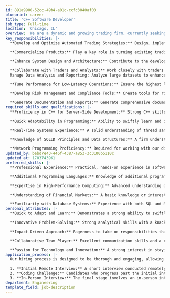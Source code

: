 ```yaml
---
id: 891a9900-52cc-49b4-a01c-ccfc3040af03
blueprint: career
title: 'C++ Software Developer'
job_type: Full-time
location: 'Chicago, IL'
overview: 'We are a dynamic and growing trading firm, currently seeking an innovative Software Developer to join our team. This role is pivotal to our dual mission: developing cutting-edge automated trading strategies and commercializing our existing trading platforms and tools. Our primary trading assets are equity options and equities, with an exciting expansion into futures on the horizon. As a key member of our relatively small but rapidly expanding team, you will have the opportunity to make substantial contributions and experience significant upward mobility within the company. Your work will not only shape the future of our trading operations but also influence the evolution of our commercial products. This is a unique chance to be part of a firm where individual efforts have a direct and meaningful impact.'
key_responsibilities: |-
  **Develop and Optimize Automated Trading Strategies:** Design, implement, and refine algorithms specifically for equity options, equities, and futures trading.

  **Commercialize Products:** Play a key role in turning existing trading platforms and tools into market-ready products.

  **Enhance System Design and Architecture:** Contribute to the development and enhancement of our core trading platform, ensuring high performance, scalability, and adaptability to new asset classes.

  **Collaborate with Traders and Analysts:** Work closely with traders to understand their needs, translating complex trading concepts into efficient technical solutions.
  Manage Data Analysis and Reporting: Analyze large datasets to enhance and validate trading strategies.

  **Tune Performance for Low-Latency Operations:** Ensure the highest levels of system performance, particularly in the context of high-frequency trading.

  **Develop Risk Management and Compliance Tools:** Create tools for risk assessment, management, and compliance monitoring to ensure adherence to relevant regulations and internal risk guidelines.

  **Generate Documentation and Reports:** Generate comprehensive documentation and reports, supporting both internal strategy development and external product transparency.
required_skills_and_qualifications: |-
  **Proficiency in C++ for Server-Side Development:** Strong C++ skills are essential for our server-side application development, particularly within Linux environments. We value a solid foundation in C++ programming principles and the ability to effectively apply them in complex software development.

  **Quick Adaptability in Programming:** Ability to swiftly learn and integrate new programming tools and methods.

  **Real-Time Systems Experience:** A solid understanding of thread safety and management in multithreaded applications.

  **Knowledge of SOLID Principles and Data Structures:** A firm understanding of these concepts is essential for effective development and problem-solving in our environment.

  **Network Programming Proficiency:** Required for working with our distributed system infrastructure.
updated_by: bebd7e43-446f-4387-a853-3c3100b5110c
updated_at: 1703743961
preferred_skills: |-
  **Professional Experience:** Practical, hands-on experience in software development is valued. A formal degree is not a strict requirement, but some level of professional experience is necessary.

  **Additional Programming Languages:** Knowledge of additional programming languages and frameworks, reflecting a versatile skill set.

  **Expertise in High-Performance Computing:** Advanced understanding of optimizing systems for high performance and low latency.

  **Understanding of Financial Markets:** A basic knowledge or interest in financial markets and trading systems.

  **Familiarity with Database Systems:** Experience with both SQL and NoSQL databases, beneficial for managing and optimizing data in distributed environments.
personal_attributes: |-
  **Quick to Adapt and Learn:** Demonstrates a strong ability to swiftly grasp and apply new concepts and technologies, essential in a fast-paced and evolving environment.

  **Innovative Problem-Solving:** Strong analytical skills with a knack for developing innovative solutions to complex problems.

  **Impact-Driven Approach:** Eagerness to take on responsibilities that directly contribute to the firm’s growth and success.

  **Collaborative Team Player:** Excellent communication skills and a collaborative spirit, essential for working effectively in a team.

  **Passion for Technology and Innovation:** A strong interest in staying abreast of technological advancements, particularly those applicable to our field.
application_process: |-
  Our hiring process is designed to be thorough and engaging, allowing both the firm and the candidate to make informed decisions. It consists of three key stages:

  1. **Initial Remote Interview:** A short interview conducted remotely to discuss the candidate's background, skills, and interest in the role, and to learn more about our firm and the position.
  2. **Coding Challenge:** Candidates who progress past the initial interview will be given a coding challenge to assess their technical skills and problem-solving approach.
  3. **In-Person Interview:** The final stage involves an in-person interview at our office, covering both technical and cultural fit, and may involve meeting with multiple team members.
department: Engineering
template_field: job-description
---
```

